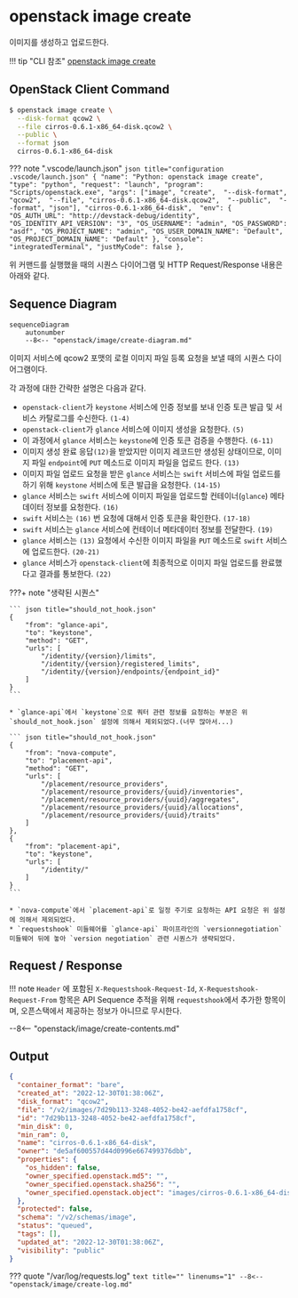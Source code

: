 # openstack image create

이미지를 생성하고 업로드한다.

!!! tip "CLI 참조"
    [openstack image create](https://docs.openstack.org/python-openstackclient/zed/cli/command-objects/image-v2.html#image-create)

## OpenStack Client Command
``` bash title="python3-openstackclient command"
$ openstack image create \
  --disk-format qcow2 \
  --file cirros-0.6.1-x86_64-disk.qcow2 \
  --public \
  --format json
  cirros-0.6.1-x86_64-disk
```

??? note ".vscode/launch.json"
    ``` json title="configuration .vscode/launch.json"
    {
        "name": "Python: openstack image create",
        "type": "python",
        "request": "launch",
        "program": "Scripts/openstack.exe",
        "args": ["image", "create", 
            "--disk-format", "qcow2", 
            "--file", "cirros-0.6.1-x86_64-disk.qcow2", 
            "--public", 
            "--format", "json"],
            "cirros-0.6.1-x86_64-disk", 
        "env": {
            "OS_AUTH_URL": "http://devstack-debug/identity",
            "OS_IDENTITY_API_VERSION": "3",
            "OS_USERNAME": "admin",
            "OS_PASSWORD": "asdf",
            "OS_PROJECT_NAME": "admin",
            "OS_USER_DOMAIN_NAME": "Default",
            "OS_PROJECT_DOMAIN_NAME": "Default"
        },
        "console": "integratedTerminal",
        "justMyCode": false
    },
    ```

위 커맨드를 실행했을 때의 시퀀스 다이어그램 및 HTTP Request/Response 내용은 아래와 같다.  

## Sequence Diagram

``` mermaid
sequenceDiagram
    autonumber
    --8<-- "openstack/image/create-diagram.md"
```

이미지 서비스에 qcow2 포맷의 로컬 이미지 파일 등록 요청을 보낼 때의 시퀀스 다이어그램이다.  

각 과정에 대한 간략한 설명은 다음과 같다.   

- `openstack-client`가 `keystone` 서비스에 인증 정보를 보내 인증 토큰 발급 및 서비스 카탈로그를 수신한다. `(1-4)`
- `openstack-client`가 `glance` 서비스에 이미지 생성을 요청한다. `(5)` 
- 이 과정에서 `glance` 서비스는 `keystone`에 인증 토큰 검증을 수행한다. `(6-11)`
- 이미지 생성 완료 응답`(12)`을 받았지만 이미지 레코드만 생성된 상태이므로, 이미지 파일 `endpoint`에 `PUT` 메소드로 이미지 파일을 업로드 한다. `(13)`
- 이미지 파일 업로드 요청을 받은 `glance` 서비스는 `swift` 서비스에 파일 업로드를 하기 위해 `keystone` 서비스에 토큰 발급을 요청한다. `(14-15)`
- `glance` 서비스는 `swift` 서비스에 이미지 파일을 업로드할 컨테이너(`glance`) 메타데이터 정보를 요청한다. `(16)`
- `swift` 서비스는 `(16)` 번 요청에 대해서 인증 토큰을 확인한다. `(17-18)`
- `swift` 서비스는 `glance` 서비스에 컨테이너 메타데이터 정보를 전달한다. `(19)`
- `glance` 서비스는 `(13)` 요청에서 수신한 이미지 파일을 `PUT` 메소드로 `swift` 서비스에 업로드한다. `(20-21)`
- `glance` 서비스가 `openstack-client`에 최종적으로 이미지 파일 업로드를 완료했다고 결과를 통보한다. `(22)`

???+ note "생략된 시퀀스"

    ``` json title="should_not_hook.json"
    {
        "from": "glance-api",
        "to": "keystone",
        "method": "GET",
        "urls": [
            "/identity/{version}/limits",
            "/identity/{version}/registered_limits",
            "/identity/{version}/endpoints/{endpoint_id}"
        ]
    }
    ```
    
    * `glance-api`에서 `keystone`으로 쿼터 관련 정보를 요청하는 부분은 위 `should_not_hook.json` 설정에 의해서 제외되었다.(너무 많아서...)  

    ``` json title="should_not_hook.json"
    {
        "from": "nova-compute",
        "to": "placement-api",
        "method": "GET",
        "urls": [
            "/placement/resource_providers",
            "/placement/resource_providers/{uuid}/inventories",
            "/placement/resource_providers/{uuid}/aggregates",
            "/placement/resource_providers/{uuid}/allocations",
            "/placement/resource_providers/{uuid}/traits"
        ]
    },
    {
        "from": "placement-api",
        "to": "keystone",
        "urls": [
            "/identity/"
        ]
    }
    ```

    * `nova-compute`에서 `placement-api`로 일정 주기로 요청하는 API 요청은 위 설정에 의해서 제외되었다.
    * `requestshook` 미들웨어를 `glance-api` 파이프라인의 `versionnegotiation` 미들웨어 뒤에 놓아 `version negotiation` 관련 시퀀스가 생략되었다.  

## Request / Response

!!! note
    `Header` 에 포함된 `X-Requestshook-Request-Id`, `X-Requestshook-Request-From` 항목은 API Sequence 추적을 위해 `requestshook`에서 추가한 항목이며, 오픈스택에서 제공하는 정보가 아니므로 무시한다.  

--8<-- "openstack/image/create-contents.md"

## Output

``` json title="openstack image create --disk-format qcow2 --file cirros-0.6.1-x86_64-disk.img --public --format json cirros-0.6.1-x86_64-disk"
{
  "container_format": "bare",
  "created_at": "2022-12-30T01:38:06Z",
  "disk_format": "qcow2",
  "file": "/v2/images/7d29b113-3248-4052-be42-aefdfa1758cf",
  "id": "7d29b113-3248-4052-be42-aefdfa1758cf",
  "min_disk": 0,
  "min_ram": 0,
  "name": "cirros-0.6.1-x86_64-disk",
  "owner": "de5af600557d44d0996e667499376dbb",
  "properties": {
    "os_hidden": false,
    "owner_specified.openstack.md5": "",
    "owner_specified.openstack.sha256": "",
    "owner_specified.openstack.object": "images/cirros-0.6.1-x86_64-disk"
  },
  "protected": false,
  "schema": "/v2/schemas/image",
  "status": "queued",
  "tags": [],
  "updated_at": "2022-12-30T01:38:06Z",
  "visibility": "public"
}
```

??? quote "/var/log/requests.log"
    ``` text title="" linenums="1"
    --8<-- "openstack/image/create-log.md"
    ```
